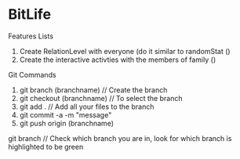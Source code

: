 # BitLife

Features Lists
1. Create RelationLevel with everyone (do it similar to randomStat ()
2. Create the interactive activties with the members of family ()



Git Commands
1. git branch (branchname)  // Create the branch
2. git checkout (branchname) // To select the branch
3. git add . // Add all your files to the branch
4. git commit -a -m "message"
5. git push origin (branchname)

git branch // Check which branch you are in, look for which branch is highlighted to be green




